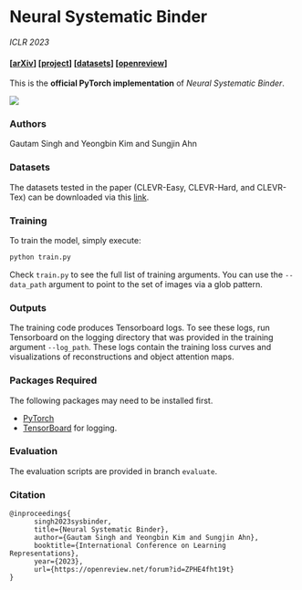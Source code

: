 
# Neural Systematic Binder
*ICLR 2023*

#### [[arXiv](https://arxiv.org/abs/2211.01177)] [[project](https://sites.google.com/view/neural-systematic-binder)] [[datasets](https://drive.google.com/drive/folders/1FKEjZnKfu9KnSGfnr8oGVUBSPqnptzJc?usp=sharing)] [[openreview](https://openreview.net/forum?id=ZPHE4fht19t)]

This is the **official PyTorch implementation** of _Neural Systematic Binder_.

<img src="https://i.imgur.com/hqwcCpU.png">

### Authors
Gautam Singh and Yeongbin Kim and Sungjin Ahn

### Datasets
The datasets tested in the paper (CLEVR-Easy, CLEVR-Hard, and CLEVR-Tex) can be downloaded via this [link](https://drive.google.com/drive/folders/1FKEjZnKfu9KnSGfnr8oGVUBSPqnptzJc?usp=sharing).

### Training
To train the model, simply execute:
```bash
python train.py
```
Check `train.py` to see the full list of training arguments. You can use the `--data_path` argument to point to the set of images via a glob pattern.

### Outputs
The training code produces Tensorboard logs. To see these logs, run Tensorboard on the logging directory that was provided in the training argument `--log_path`. These logs contain the training loss curves and visualizations of reconstructions and object attention maps.

### Packages Required
The following packages may need to be installed first.
- [PyTorch](https://pytorch.org/)
- [TensorBoard](https://pypi.org/project/tensorboard/) for logging.

### Evaluation
The evaluation scripts are provided in branch `evaluate`.

### Citation
```
@inproceedings{
      singh2023sysbinder,
      title={Neural Systematic Binder},
      author={Gautam Singh and Yeongbin Kim and Sungjin Ahn},
      booktitle={International Conference on Learning Representations},
      year={2023},
      url={https://openreview.net/forum?id=ZPHE4fht19t}
}
```